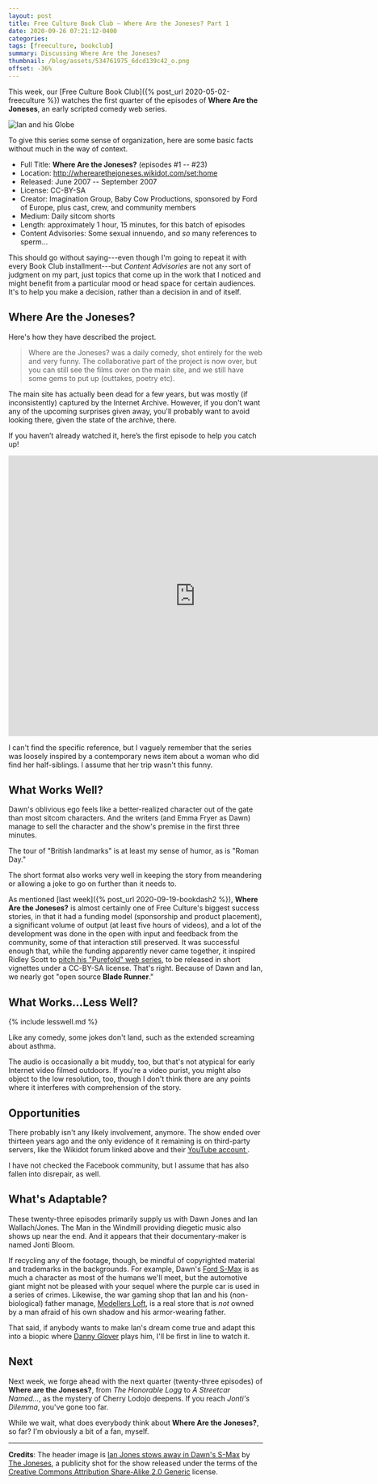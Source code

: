 ```yaml
---
layout: post
title: Free Culture Book Club — Where Are the Joneses? Part 1
date: 2020-09-26 07:21:12-0400
categories:
tags: [freeculture, bookclub]
summary: Discussing Where Are the Joneses?
thumbnail: /blog/assets/534761975_6dcd139c42_o.png
offset: -36%
---
```


This week, our [Free Culture Book Club]({% post_url 2020-05-02-freeculture %}) watches the first quarter of the episodes of **Where Are the Joneses**, an early scripted comedy web series.

![Ian and his Globe](/blog/assets/534761975_6dcd139c42_o.png "Ian and his Globe")

To give this series some sense of organization, here are some basic facts without much in the way of context.

 * Full Title:  **Where Are the Joneses?** (episodes #1 -- #23)
 * Location:  <http://wherearethejoneses.wikidot.com/set:home>
 * Released:  June 2007 -- September 2007
 * License:  CC-BY-SA
 * Creator:  Imagination Group, Baby Cow Productions, sponsored by Ford of Europe, plus cast, crew, and community members
 * Medium:  Daily sitcom shorts
 * Length:  approximately 1 hour, 15 minutes, for this batch of episodes
 * Content Advisories:  Some sexual innuendo, and *so* many references to sperm...

This should go without saying---even though I'm going to repeat it with every Book Club installment---but *Content Advisories* are not any sort of judgment on my part, just topics that come up in the work that I noticed and might benefit from a particular mood or head space for certain audiences.  It's to help you make a decision, rather than a decision in and of itself.

## Where Are the Joneses?

Here's how they have described the project.

 > Where are the Joneses? was a daily comedy, shot entirely for the web and very funny. The collaborative part of the project is now over, but you can still see the films over on the main site, and we still have some gems to put up (outtakes, poetry etc).

The main site has actually been dead for a few years, but was mostly (if inconsistently) captured by the Internet Archive.  However, if you don't want any of the upcoming surprises given away, you'll probably want to avoid looking there, given the state of the archive, there.

If you haven’t already watched it, here’s the first episode to help you catch up!

<iframe
  src="https://archive.org/embed/WhereAreTheJoneses_793"
  width="740"
  height="555"
  frameborder="0"
  webkitallowfullscreen="true"
  mozallowfullscreen="true"
  allowfullscreen
>
</iframe>

I can't find the specific reference, but I vaguely remember that the series was loosely inspired by a contemporary news item about a woman who did find her half-siblings.  I assume that her trip wasn't this funny.

## What Works Well?

Dawn's oblivious ego feels like a better-realized character out of the gate than most sitcom characters.  And the writers (and Emma Fryer as Dawn) manage to sell the character and the show's premise in the first three minutes.

The tour of "British landmarks" is at least my sense of humor, as is "Roman Day."

The short format also works very well in keeping the story from meandering or allowing a joke to go on further than it needs to.

As mentioned [last week]({% post_url 2020-09-19-bookdash2 %}), **Where Are the Joneses?** is almost certainly one of Free Culture's biggest success stories, in that it had a funding model (sponsorship and product placement), a significant volume of output (at least five hours of videos), and a lot of the development was done in the open with input and feedback from the community, some of that interaction still preserved.  It was successful enough that, while the funding apparently never came together, it inspired Ridley Scott to [pitch his "Purefold" web series](https://creativecommons.org/2009/06/04/ridley-scott-to-use-by-sa-for-blade-runner-prequel-web-series/), to be released in short vignettes under a CC-BY-SA license.  That's right.  Because of Dawn and Ian, we nearly got "open source **Blade Runner**."

## What Works...Less Well?

{% include lesswell.md %}

Like any comedy, some jokes don't land, such as the extended screaming about asthma.

The audio is occasionally a bit muddy, too, but that's not atypical for early Internet video filmed outdoors.  If you're a video purist, you might also object to the low resolution, too, though I don't think there are any points where it interferes with comprehension of the story.

## Opportunities

There probably isn't any likely involvement, anymore.  The show ended over thirteen years ago and the only evidence of it remaining is on third-party servers, like the Wikidot forum linked above and their [YouTube account <i class="fab fa-youtube"></i>](https://www.youtube.com/user/wherearethejoneses/videos).

I have not checked the Facebook community, but I assume that has also fallen into disrepair, as well.

## What's Adaptable?

These twenty-three episodes primarily supply us with Dawn Jones and Ian Wallach/Jones.  The Man in the Windmill providing diegetic music also shows up near the end.  And it appears that their documentary-maker is named Jonti Bloom.

If recycling any of the footage, though, be mindful of copyrighted material and trademarks in the backgrounds.  For example, Dawn's [Ford S-Max](https://en.wikipedia.org/wiki/Ford_S-Max) is as much a character as most of the humans we'll meet, but the automotive giant might not be pleased with your sequel where the purple car is used in a series of crimes.  Likewise, the war gaming shop that Ian and his (non-biological) father manage, [Modellers Loft](https://www.modellersloft.co.uk/), is a real store that is *not* owned by a man afraid of his own shadow and his armor-wearing father.

That said, if anybody wants to make Ian's dream come true and adapt this into a biopic where [Danny Glover](https://en.wikipedia.org/wiki/Danny_Glover) plays him, I'll be first in line to watch it.

## Next

Next week, we forge ahead with the next quarter (twenty-three episodes) of **Where are the Joneses?**, from *The Honorable Logg* to *A Streetcar Named...*, as the mystery of Cherry Lodojo deepens.  If you reach *Jonti's Dilemma*, you've gone too far.

While we wait, what does everybody think about **Where Are the Joneses?**, so far?  I'm obviously a bit of a fan, myself.

* * *

**Credits**:  The header image is [Ian Jones stows away in Dawn's S-Max](https://www.flickr.com/photos/wherearethejoneses/534761981/) by [The Joneses](https://www.flickr.com/photos/wherearethejoneses/), a publicity shot for the show released under the terms of the [Creative Commons Attribution Share-Alike 2.0 Generic](https://creativecommons.org/licenses/by-sa/2.0/) license.
